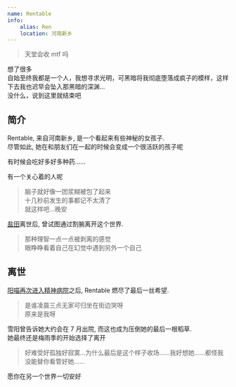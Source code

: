 ```yaml
---
name: Rentable
info:
    alias: Ren
    location: 河南新乡
---
```


> 天堂会收 mtf 吗

想了很多  
自始至终我都是一个人，我想寻求光明，可黑暗将我彻底堕落成疯子的模样，这样下去我也迟早会坠入那黑暗的深渊…  
没什么，说到这里就结束吧  

## 简介

Rentable, 来自河南新乡, 是一个看起来有些神秘的女孩子.  
尽管如此, 她在和朋友们在一起的时候会变成一个很活跃的孩子呢

有时候会吃好多好多种药……  

有一个关心着的人呢  

> 脑子就好像一团浆糊被包了起来  
> 十几秒前发生的事都记不太清了  
> 就这样吧…晚安  

[盐田](https://one-among.us/profile/SS3B_0016)离世后, 曾试图通过割腕离开这个世界.  

> 那种理智一点一点被剥离的感觉  
> 眼睁睁看着自己在幻觉中遇到另外一个自己

## 离世

[阳喵](http://www.sanyia.top/)[再次进入精神病院](https://meow.sanyia.top/index.php/archives/357/)之后, Rentable 燃尽了最后一丝希望.  

> 是谁凌晨三点无家可归坐在街边哭呀  
> 原来是我呀

雪阳曾告诉她大约会在 7 月出院, 而这也成为压倒她的最后一根稻草.  
她最终还是梅雨季的开始选择了离开  

> 好难受好孤独好寂寞…为什么最后是这个样子收场……我好想她……都怪我没能替你看管好她……

愿你在另一个世界一切安好  

<p style="font-size: 0.001px;">醉后不知天在水,满船清梦压星河</p>
